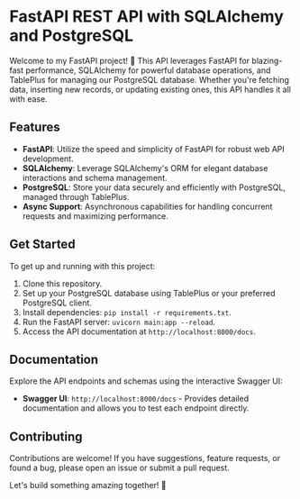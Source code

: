 # FastAPI REST API with SQLAlchemy and PostgreSQL

Welcome to my FastAPI project! 🚀 This API leverages FastAPI for blazing-fast performance, SQLAlchemy for powerful database operations, and TablePlus for managing our PostgreSQL database. Whether you're fetching data, inserting new records, or updating existing ones, this API handles it all with ease.

## Features
- **FastAPI**: Utilize the speed and simplicity of FastAPI for robust web API development.
- **SQLAlchemy**: Leverage SQLAlchemy's ORM for elegant database interactions and schema management.
- **PostgreSQL**: Store your data securely and efficiently with PostgreSQL, managed through TablePlus.
- **Async Support**: Asynchronous capabilities for handling concurrent requests and maximizing performance.

## Get Started
To get up and running with this project:
1. Clone this repository.
2. Set up your PostgreSQL database using TablePlus or your preferred PostgreSQL client.
3. Install dependencies: `pip install -r requirements.txt`.
4. Run the FastAPI server: `uvicorn main:app --reload`.
5. Access the API documentation at `http://localhost:8000/docs`.

## Documentation
Explore the API endpoints and schemas using the interactive Swagger UI:
- **Swagger UI**: `http://localhost:8000/docs` - Provides detailed documentation and allows you to test each endpoint directly.

## Contributing
Contributions are welcome! If you have suggestions, feature requests, or found a bug, please open an issue or submit a pull request.


Let's build something amazing together! 💪
